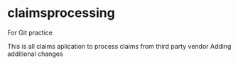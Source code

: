# claimsprocessing
For Git practice

This is all claims aplication to process claims from third party vendor
Adding additional changes